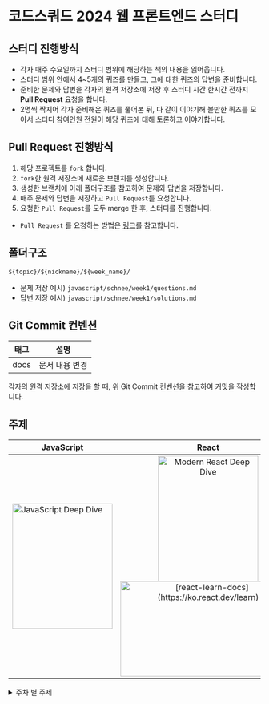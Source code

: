 # 코드스쿼드 2024 웹 프론트엔드 스터디

## 스터디 진행방식

-   각자 매주 수요일까지 스터디 범위에 해당하는 책의 내용을 읽어옵니다.
-   스터디 범위 안에서 4~5개의 퀴즈를 만들고, 그에 대한 퀴즈의 답변을 준비합니다.
-   준비한 문제와 답변을 각자의 원격 저장소에 저장 후 스터디 시간 한시간 전까지 **Pull Request** 요청을 합니다.
-   2명씩 짝지어 각자 준비해온 퀴즈를 풀어본 뒤, 다 같이 이야기해 볼만한 퀴즈를 모아서 스터디 참여인원 전원이 해당 퀴즈에 대해 토론하고 이야기합니다.

## Pull Request 진행방식

1. 해당 프로젝트를 `fork` 합니다.
2. `fork`한 원격 저장소에 새로운 브랜치를 생성합니다.
3. 생성한 브랜치에 아래 폴더구조를 참고하여 문제와 답변을 저장합니다.
4. 매주 문제와 답변을 저장하고 `Pull Request`를 요청합니다.
5. 요청한 `Pull Request`를 모두 merge 한 후, 스터디를 진행합니다.

-   `Pull Request` 를 요청하는 방법은 [링크](https://github.com/woowacourse/woowacourse-docs/tree/main/precourse#7-%EB%B3%B8%EC%9D%B8-%EC%9B%90%EA%B2%A9-%EC%A0%80%EC%9E%A5%EC%86%8C%EC%97%90-%EC%98%AC%EB%A6%AC%EA%B8%B0)를 참고합니다.

## 폴더구조

```
${topic}/${nickname}/${week_name}/
```

-   문제 저장 예시) `javascript/schnee/week1/questions.md`
-   답변 저장 예시) `javascript/schnee/week1/solutions.md`

## Git Commit 컨벤션

| 태그 |      설명      |
| ---- | :------------: |
| docs | 문서 내용 변경 |

<!-- 예제 코드가 필요한 경우가 생기면 추후에 추가
| feat | 새로운 기능 추가 |
| fix | 버그 수정 |
| docs | 문서 내용 변경 |
| style | 포맷팅, 세미콜론 누락, 코드 변경이 없는 경우 등 |
| refactor | 코드 리팩토링 |
| test | 테스트 코드 작성 |
| chore | 빌드, 패키지 매니저 설정 등 |
-->

각자의 원격 저장소에 저장을 할 때, 위 Git Commit 컨벤션을 참고하여 커밋을 작성합니다.

## 주제

<table>
  <thead>
    <tr>
      <th>JavaScript</th>
      <th>React</th>
      <th>TypeScript</th>
    </tr>
  </thead>
  <tbody>
    <tr>
      <td><img src="https://github.com/user-attachments/assets/8a973d4d-4bea-4df3-bd47-5310abf82df6" alt="JavaScript Deep Dive" width="200" height="250"></td>
      <td align="center">
        <img src="https://github.com/user-attachments/assets/a17105c5-efd9-4314-92c8-4473eab16a4e" alt="Modern React Deep Dive" width="200" height="250">
        <br>
        <a href="https://ko.react.dev/learn">
          <img src="https://github.com/user-attachments/assets/448321eb-2734-48b6-b6f1-c30faf108f8c" alt="[react-learn-docs](https://ko.react.dev/learn)" width="350" height="190">
        </a>
      </td>
      <td><img src="https://github.com/user-attachments/assets/4889a7a2-f11d-47da-a801-67dc73bd1ad7" alt="Effective TypeScript" width="200" height="250"></td>
    </tr>
  </tbody>
</table>

<details>
  <summary>주차 별 주제</summary>
  <div>
    
| Week                 | 주제 (JavaScript)                                                                                                 | 주제 (React)                                                                                              | 주제 (TypeScript)                                                                                             |
| -------------------- | ----------------------------------------------------------------------------------------------------------------- | ---------------------------------------------------------------------------------------------------------- | -------------------------------------------------------------------------------------------------------------- |
| Week 1 (2024/03/06)  | ▣ 4장: 변수와 상수 <br> ▣ 6장: 데이터 타입 <br> [Week 1 - Question](https://github.com/minjeongHEO/frontend-study/tree/main/javascript/week1)  |                                                                                                            |                                                                                                                |
| Week 2 (2024/03/13)  | ▣ 23장: 실행 컨텍스트 <br> [Week 2 - Question](https://github.com/minjeongHEO/frontend-study/tree/main/javascript/week2)                     |                                                                                                            |                                                                                                                |
| Week 3 (2024/03/19)  | ▣ 24장: 클로저 <br> [Week 3 - Question](https://github.com/minjeongHEO/frontend-study/tree/main/javascript/week3)                     |                                                                                                            |                                                                                                                |
| Week 4 (2024/03/26)  | ▣ 12장: 함수 <br> [Week 4 - Question](https://github.com/minjeongHEO/frontend-study/tree/main/javascript/week4)                     |                                                                                                            |                                                                                                                |
| Week 5 (2024/04/02)  | ▣ 22장: this <br> [Week 5 - Question](https://github.com/minjeongHEO/frontend-study/tree/main/javascript/week5)                     |                                                                                                            |                                                                                                                |
| Week 6 (2024/04/09)  | ▣ 40장: event <br> [Week 6 - Question](https://github.com/minjeongHEO/frontend-study/tree/main/javascript/week6)                     |                                                                                                            |                                                                                                                |
| Week 7 (2024/04/16)  | ▣ 45장: 프로미스 <br> [Week 7 - Question](https://github.com/minjeongHEO/frontend-study/tree/main/javascript/week7)                     |                                                                                                            |                                                                                                                |
| Week 8 (2024/04/23)  | ▣ 38장: 브라우저의 렌더링 과정 <br> ▣ 42장: 비동기 프로그래밍 <br> ▣ 46장: 제너레이터와 async/await <br> [Week 8 - Question](https://github.com/minjeongHEO/frontend-study/tree/main/javascript/week8) |                                                                                                            |                                                                                                                |
| Week 9 (2024/04/30)  | ▣ 41장: 타이머 <br> ▣ 43장: Ajax <br> ▣ 44장: REST API <br> [Week 9 - Question](https://github.com/minjeongHEO/frontend-study/tree/main/javascript/week9) |                                                                                                            |                                                                                                                |
| Week 10 (2024/05/08) |                                                                                                                   | ▣ 2.3장: 클래스 컴포넌트와 함수 컴포넌트 <br> ▣ 2.4장: 렌더링은 어떻게 일어나는가? <br> [Week 10 - Question](https://github.com/minjeongHEO/frontend-study/tree/main/react/week10)                    |                                                                                                                |
| Week 11 (2024/05/16) |                                                                                                                   | ▣ 2.2장: 가상 DOM과 리액트 파이버 <br> [Week 11 - Question](https://github.com/minjeongHEO/frontend-study/tree/main/react/week11)                    |                                                                                                                |
| Week 12 (2024/05/22) |                                                                                                                   | ▣ 3.1장: 리액트의 모든 훅 파헤치기 - 1 <br> [Week 12 - Question](https://github.com/minjeongHEO/frontend-study/tree/main/react/week12)                    |                                                                                                                |
| Week 13 (2024/06/05) |                                                                                                                   | ▣ 3.1장: 리액트의 모든 훅 파헤치기 - 2 <br> [Week 13 - Question](https://github.com/minjeongHEO/frontend-study/tree/main/react/week13)                    |                                                                                                                |
| Week 14 (2024/06/12) |                                                                                                                   | ▣ 3.2장: 사용자 정의 훅과 고차 컴포넌트 <br> [Week 14 - Question](https://github.com/minjeongHEO/frontend-study/tree/main/react/week14)                    |                                                                                                                |
| Week 15 (2024/06/19) |                                                                                                                   | ▣ 5.1장: 상태 관리는 왜 필요한가? <br> [Week 15 - Question](https://github.com/minjeongHEO/frontend-study/tree/main/react/week15)                    |                                                                                                                |
| Week 16 (2024/06/26) |                                                                                                                   | ▣ 5.2장: 리액트 훅으로 시작하는 상태 관리 <br> ▣ 5.2.1장: 가장 기본적인 방법: useState와 useReducer <br> ▣ 5.2.2장: 지역 상태의 한계를 벗어나보자: useState 의 상태를 바깥으로 분리하기 <br> [Week 16 - Question](https://github.com/minjeongHEO/frontend-study/tree/main/react/week16)                    |                                                                                                                |
| Week 17 (2024/07/03) | ▣ 19.8장: 오버라이딩과 프로퍼티 섀도잉 <br> ▣ 19.9장: 프로토타입의 교체 <br> [Week 17 - Question](https://github.com/minjeongHEO/frontend-study/tree/main/javascript/week17)                   |                                                                                                            |                                                                                                                |
| Week 18 (2024/07/10) |                                                                                                                   | ▣ 5.2.3장: useState와 Context동시에 사용해 보기 <br> ▣ 5.2.4장: 상태 관리 라이브러리 Recoil, Jotai, Zustand 살펴보기 <br> [Week 18 - Question](https://github.com/minjeongHEO/frontend-study/tree/main/react/week18)                    |                                                                                                                |
| Week 19 (2024/07/17) |                                                                                                                   | ▣ [State: 컴포넌트의 기억 저장소](https://ko.react.dev/learn/state-a-components-memory) <br> ▣ [렌더링 그리고 커밋](https://ko.react.dev/learn/render-and-commit) <br> ▣ [스냅샷으로서의 State](https://ko.react.dev/learn/state-as-a-snapshot) <br> [Week 19 - Question](https://github.com/minjeongHEO/frontend-study/tree/main/react/week19)                    |                                                                                                                |
| Week 20 (2024/07/26) |                                                                                                                   | ▣ [state 업데이트 큐](https://ko.react.dev/learn/queueing-a-series-of-state-updates) <br> ▣ [객체 State 업데이트하기](https://ko.react.dev/learn/updating-objects-in-state) <br> ▣ [배열 State 업데이트하기](https://ko.react.dev/learn/updating-arrays-in-state) <br> [Week 20 - Question](https://github.com/minjeongHEO/frontend-study/tree/main/react/week20)                    |                                                                                                                |
| Week 21 (2024/07/31) |                                                                                                                   | ▣ [State를 사용해 Input 다루기](https://ko.react.dev/learn/reacting-to-input-with-state) <br> ▣ [State 구조 선택하기](https://ko.react.dev/learn/choosing-the-state-structure#don-t-mirror-props-in-state) <br> ▣ [컴포넌트 간 State 공유하기](https://ko.react.dev/learn/sharing-state-between-components) <br> [Week 21 - Question](https://github.com/minjeongHEO/frontend-study/tree/main/react/week21)                    |                                                                                                                |
| Week 22 (2024/08/05) |                                                                                                                   | ▣ [State를 보존하고 초기화하기](https://ko.react.dev/learn/preserving-and-resetting-state) <br> ▣ [state 로직을 reducer로 작성하기](https://ko.react.dev/learn/extracting-state-logic-into-a-reducer) <br> ▣ [Context를 사용해 데이터를 깊게 전달하기](https://ko.react.dev/learn/passing-data-deeply-with-context) <br> [Week 22 - Question](https://github.com/minjeongHEO/frontend-study/tree/main/react/week22)                    |                                                                                                                |
| Week 23 (2024/08/15) |                                                                                                                   | ▣ [Reducer와 Context로 앱 확장하기](https://ko.react.dev/learn/scaling-up-with-reducer-and-context) <br> ▣ [Ref로 값 참조하기](https://ko.react.dev/learn/referencing-values-with-refs) <br> ▣ [Ref로 DOM 조작하기](https://ko.react.dev/learn/manipulating-the-dom-with-refs) <br> [Week 23 - Question](https://github.com/minjeongHEO/frontend-study/tree/main/react/week23)                    |                                                                                                                |
| Week 24 (2024/08/23) |                                                                                                                   | ▣ [Effect로 동기화하기](https://ko.react.dev/learn/synchronizing-with-effects) <br> ▣ [Effect가 필요하지 않을 수도 있습니다](https://ko.react.dev/learn/you-might-not-need-an-effect) <br> ▣ [반응형 effects의 생명주기](https://ko.react.dev/learn/lifecycle-of-reactive-effects) <br> [Week 24 - Question](https://github.com/minjeongHEO/frontend-study/tree/main/react/week24)                    |                                                                                                                |
| Week 25 (2024/08/29) |                                                                                                                   | ▣ [Effect에서 이벤트 분리하기](https://ko.react.dev/learn/separating-events-from-effects) <br> [Week 25 - Question](https://github.com/minjeongHEO/frontend-study/tree/main/react/week25)                    |                                                                                                                |
| Week 26 (2024/09/06) |  |   | ▣ 1장: 타입스크립트 알아보기 <br> [Week 26 - Question](https://github.com/minjeongHEO/frontend-study/tree/main/typescript/week26) |
| Week 27 (2024/09/13) |  |   | ▣ 2장: 타입스크립트의 타입 시스템 <br> ▣ 아이템6: 편집기를 사용하여 타입 시스템 탐색하기 <br> ▣ 아이템7: 타입이 값들의 집합이라고 생각하기 <br> ▣ 아이템8: 타입 공간과 값 공간의 심벌 구분하기 <br> [Week 27 - Question](https://github.com/minjeongHEO/frontend-study/tree/main/typescript/week27) |
| Week 28 (2024/09/19) |  |   | ▣ 2장: 타입스크립트의 타입 시스템 <br> ▣ 아이템9 : 타입 단언보다는 타입 선언을 사용하기 <br> ▣ 아이템10 : 객체 래퍼 타입 피하기 <br> ▣ 아이템11 : 잉여 속성 체크의 한계 인지하기 <br> ▣ 아이템12 : 함수 표현식에 타입 적용하기 <br> ▣ 아이템13 : 타입과 인터페이스 차이점 알기 <br> ▣ 아이템14 : 타입 연산과 제너릭 사용으로 반복줄이기 <br> [Week 28 - Question](https://github.com/minjeongHEO/frontend-study/tree/main/typescript/week28) |
| Week 29 (2024/09/27) |  |   | ▣ 2장: 타입스크립트의 타입 시스템 <br> ▣ 아이템15 : 동적 데이터에 인덱스 시그니처 사용하기 <br> ▣ 아이템16 : number 인덱스 시그니처보다는 Array, 튜플, ArrayLike를 사용하기 <br> ▣ 아이템17 : 변경 관련된 오류 방지를 위해 readonly 사용하기 <br> ▣ 아이템18 : 매핑된 타입을 사용하여 값을 동기화하기 <br> [Week 29 - Question](https://github.com/minjeongHEO/frontend-study/tree/main/typescript/week29) |

  </div>
</details>
